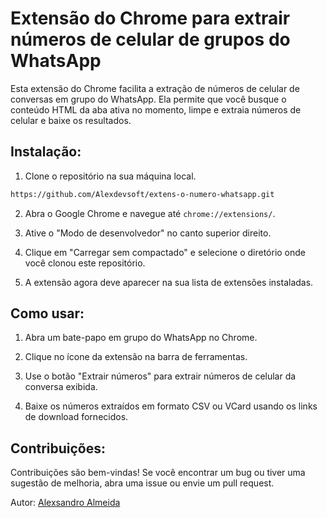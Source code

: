 # Extensão do Chrome para extrair números de celular de grupos do WhatsApp

Esta extensão do Chrome facilita a extração de números de celular de conversas em grupo do WhatsApp. Ela permite que você busque o conteúdo HTML da aba ativa no momento, limpe e extraia números de celular e baixe os resultados.

## Instalação:

1. Clone o repositório na sua máquina local.

```bash
https://github.com/Alexdevsoft/extens-o-numero-whatsapp.git
 ```

2.  Abra o Google Chrome e navegue até `chrome://extensions/`.
    
3.  Ative o "Modo de desenvolvedor" no canto superior direito.
    
4.  Clique em "Carregar sem compactado" e selecione o diretório onde você clonou este repositório.
    
5.  A extensão agora deve aparecer na sua lista de extensões instaladas.
    

## Como usar:

1.  Abra um bate-papo em grupo do WhatsApp no Chrome.
    
2.  Clique no ícone da extensão na barra de ferramentas.
        
3.  Use o botão "Extrair números" para extrair números de celular da conversa exibida.
    
4.  Baixe os números extraídos em formato CSV ou VCard usando os links de download fornecidos.
    

## Contribuições:

Contribuições são bem-vindas! Se você encontrar um bug ou tiver uma sugestão de melhoria, abra uma issue ou envie um pull request.

Autor: [Alexsandro Almeida](www.linkedin.com/in/alexsandro-j-a-almeida)
